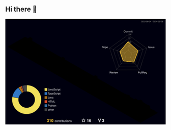 ## Hi there 👋

<div style="display: flex; justify-content: center;">
    <img src="./profile-3d-contrib/profile-night-rainbow.svg">
</div>